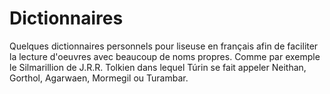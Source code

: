 # Dictionnaires
Quelques dictionnaires personnels pour liseuse en français afin de faciliter la lecture d'oeuvres avec beaucoup de noms propres. Comme par exemple le Silmarillion de J.R.R. Tolkien dans lequel Túrin se fait appeler Neithan, Gorthol, Agarwaen, Mormegil ou Turambar.
